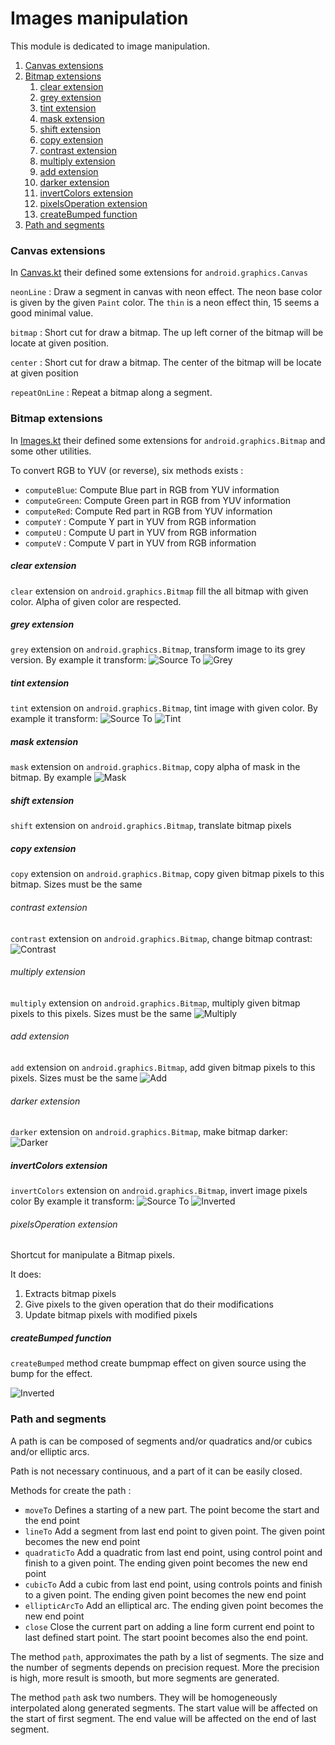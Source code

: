 # Images manipulation

This module is dedicated to image manipulation.

1. [Canvas extensions](#canvas-extensions)
1. [Bitmap extensions](#bitmap-extensions)
    1. [clear extension](#clear-extension)
    1. [grey extension](#grey-extension)
    1. [tint extension](#tint-extension)
    1. [mask extension](#mask-extension)
    1. [shift extension](#shift-extension)
    1. [copy extension](#copy-extension)
    1. [contrast extension](#contrast-extension)
    1. [multiply extension](#multiply-extension)
    1. [add extension](#add-extension)
    1. [darker extension](#darker-extension)
    1. [invertColors extension](#invertcolors-extension)
    1. [pixelsOperation extension](#pixelsoperation-extension)
    1. [createBumped function](#createbumped-function)
1. [Path and segments](#path-and-segments) 

### Canvas extensions

In [Canvas.kt](../main/java/fr/jhelp/images/Canvas.kt) their defined some extensions for `android.graphics.Canvas`

`neonLine` : Draw a segment in canvas with neon effect. 
The neon base color is given by the given `Paint` color.
The `thin` is a neon effect thin, 15 seems a good minimal value.

`bitmap` : Short cut for draw a bitmap. 
The up left corner of the bitmap will be locate at given position.

`center` : Short cut for draw a bitmap.
The center of the bitmap will be locate at given position

`repeatOnLine` : Repeat a bitmap along a segment.

### Bitmap extensions

In [Images.kt](../main/java/fr/jhelp/images/Images.kt) their defined some extensions for `android.graphics.Bitmap`
and some other utilities.

To convert RGB to YUV (or reverse), six methods exists :
* `computeBlue`: Compute Blue part in RGB from YUV information
* `computeGreen`: Compute Green part in RGB from YUV information
* `computeRed`: Compute Red part in RGB from YUV information
* `computeY` : Compute Y part in YUV from RGB information
* `computeU` : Compute U part in YUV from RGB information
* `computeV` : Compute V part in YUV from RGB information

##### clear extension

`clear`  extension on `android.graphics.Bitmap` fill the all bitmap with given color.
Alpha of given color are respected.

##### grey extension

`grey` extension on `android.graphics.Bitmap`, transform image to its grey version.
By example it transform:
![Source](../../../engine/src/main/res/drawable/body_costume.png)
To 
![Grey](../../../app/src/main/res/drawable/preview_grey.png)

##### tint extension

`tint` extension on `android.graphics.Bitmap`, tint image with given color.
By example it transform:
![Source](../../../engine/src/main/res/drawable/body_costume.png)
To 
![Tint](../../../app/src/main/res/drawable/preview_tint.png)

##### mask extension

`mask` extension on `android.graphics.Bitmap`, copy alpha of mask in the bitmap.
By example 
![Mask](../../../app/src/main/res/drawable/preview_mask.png)

##### shift extension

`shift` extension on `android.graphics.Bitmap`, translate bitmap pixels

##### copy extension

`copy` extension on `android.graphics.Bitmap`, copy given bitmap pixels to this bitmap.
Sizes must be the same

###### contrast extension

`contrast` extension on `android.graphics.Bitmap`, change bitmap contrast:
![Contrast](../../../app/src/main/res/drawable/preview_contrast.png)

###### multiply extension

`multiply` extension on `android.graphics.Bitmap`, multiply given bitmap pixels to this pixels.
Sizes must be the same
![Multiply](../../../app/src/main/res/drawable/preview_multiply.png)

###### add extension

`add` extension on `android.graphics.Bitmap`, add given bitmap pixels to this pixels.
Sizes must be the same
![Add](../../../app/src/main/res/drawable/preview_add.png)

###### darker extension

`darker` extension on `android.graphics.Bitmap`, make bitmap darker:
![Darker](../../../app/src/main/res/drawable/preview_dark.png)

##### invertColors extension

`invertColors` extension on `android.graphics.Bitmap`, invert image pixels color
By example it transform:
![Source](../../../engine/src/main/res/drawable/body_costume.png)
To 
![Inverted](../../../app/src/main/res/drawable/preview_invert.png)

###### pixelsOperation extension

Shortcut for manipulate a Bitmap pixels.

It does:
1. Extracts bitmap pixels
1. Give pixels to the given operation that do their modifications
1. Update bitmap pixels with modified pixels

##### createBumped function

`createBumped` method create bumpmap effect on given source using the bump for the effect.

![Inverted](../../../app/src/main/res/drawable/preview_bump.png)

### Path and segments

A path is can be composed of segments and/or quadratics and/or cubics and/or elliptic arcs.

Path is not necessary continuous, and a part of it can be easily closed.

Methods for create the path :
* `moveTo` Defines a starting of a new part. The point become the start and the end point 
* `lineTo` Add a segment from last end point to given point. The given point becomes the new end point
* `quadraticTo` Add a quadratic from last end point, using control point and finish to a given point. 
   The ending given point becomes the new end point 
* `cubicTo` Add a cubic from last end point, using controls points and finish to a given point. 
   The ending given point becomes the new end point
* `ellipticArcTo` Add an elliptical arc.  The ending given point becomes the new end point
* `close` Close the current part on adding a line form current end point to last defined start point.
  The start pooint becomes also the end point.
  
The method `path`, approximates the path by a list of segments. 
The size and the number of segments depends on precision request. 
More the precision is high, more result is smooth, but more segments are generated.

The method `path` ask two numbers. They will be homogeneously interpolated along generated segments.
The start value will be affected on the start of first segment.
The end value will be affected on the end of last segment.
  

